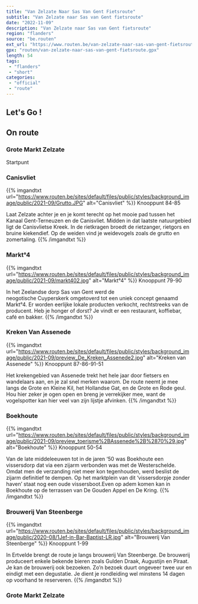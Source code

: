 ```yaml
---
title: "Van Zelzate Naar Sas Van Gent Fietsroute"
subtitle: "Van Zelzate naar Sas van Gent fietsroute"
date: "2022-11-09"
description: "Van Zelzate naar Sas van Gent fietsroute"
region: "flanders"
source: "be.routen"
ext_url: "https://www.routen.be/van-zelzate-naar-sas-van-gent-fietsroute"
gpx: "routen/van-zelzate-naar-sas-van-gent-fietsroute.gpx"
length: 54
tags:
 - "flanders"
 - "short"
categories:
 - "official"
 - "route"
---
```


## Let's Go ! 



## On route

### Grote Markt Zelzate

Startpunt

### Canisvliet

{{% imgandtxt url="https://www.routen.be/sites/default/files/public/styles/background_image/public/2021-09/Grutto.JPG" alt="Canisvliet" %}}
Knooppunt 84-85

Laat Zelzate achter je en je komt terecht op het mooie pad tussen het Kanaal Gent-Terneuzen en de Canisvliet. Midden in dat laatste natuurgebied ligt de Canisvlietse Kreek. In de rietkragen broedt de rietzanger, rietgors en bruine kiekendief. Op de weiden vind je weidevogels zoals de grutto en zomertaling.
{{% /imgandtxt %}}

### Markt°4

{{% imgandtxt url="https://www.routen.be/sites/default/files/public/styles/background_image/public/2021-09/markt402.jpg" alt="Markt°4" %}}
Knooppunt 79-90

In het Zeelandse dorp Sas van Gent werd de neogotische Cuyperskerk omgetoverd tot een uniek concept genaamd Markt°4. Er worden eerlijke lokale producten verkocht, rechtstreeks van de producent. Heb je honger of dorst? Je vindt er een restaurant, koffiebar, café en bakker.
{{% /imgandtxt %}}

### Kreken Van Assenede

{{% imgandtxt url="https://www.routen.be/sites/default/files/public/styles/background_image/public/2021-09/preview_De_Kreken_Assenede2.jpg" alt="Kreken van Assenede" %}}
Knooppunt 87-86-91-51

Het krekengebied van Assenede trekt het hele jaar door fietsers en wandelaars aan, en je zal snel merken waarom. De route neemt je mee langs de Grote en Kleine Kil, het Hollandse Gat, en de Grote en Rode geul. Hou hier zeker je ogen open en breng je verrekijker mee, want de vogelspotter kan hier veel van zijn lijstje afvinken.
{{% /imgandtxt %}}

### Boekhoute

{{% imgandtxt url="https://www.routen.be/sites/default/files/public/styles/background_image/public/2021-09/preview_toerisme%2BAssenede%2B%2870%29.jpg" alt="Boekhoute" %}}
Knooppunt 50-54

Van de late middeleeuwen tot in de jaren ‘50 was Boekhoute een vissersdorp dat via een zijarm verbonden was met de Westerschelde. Omdat men de verzanding niet meer kon tegenhouden, werd beslist de zijarm definitief te dempen. Op het marktplein van dit ‘vissersdorpje zonder haven’ staat nog een oude vissersboot.Even op adem komen kan in Boekhoute op de terrassen van De Gouden Appel en De Kring.
{{% /imgandtxt %}}

### Brouwerij Van Steenberge

{{% imgandtxt url="https://www.routen.be/sites/default/files/public/styles/background_image/public/2020-08/1Jef-in-Bar-Baptist-LR.jpg" alt="Brouwerij Van Steenberge" %}}
Knooppunt 1-99

In Ertvelde brengt de route je langs brouwerij Van Steenberge. De brouwerij produceert enkele bekende bieren zoals Gulden Draak, Augustijn en Piraat. Je kan de brouwerij ook bezoeken. Zo’n bezoek duurt ongeveer twee uur en eindigt met een degustatie. Je dient je rondleiding wel minstens 14 dagen op voorhand te reserveren.
{{% /imgandtxt %}}

### Grote Markt Zelzate


